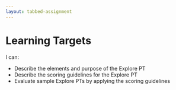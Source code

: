 ```yaml
---
layout: tabbed-assignment
---
```


# Learning Targets

I can:

* Describe the elements and purpose of the Explore PT
* Describe the scoring guidelines for the Explore PT
* Evaluate sample Explore PTs by applying the scoring guidelines

<!-- Don't edit links here, change them in _data/assignment.yml instead, -->

[slides]: <{{site.data.assignment.slides}}>
[template]: <{{site.data.assignment.template}}>
